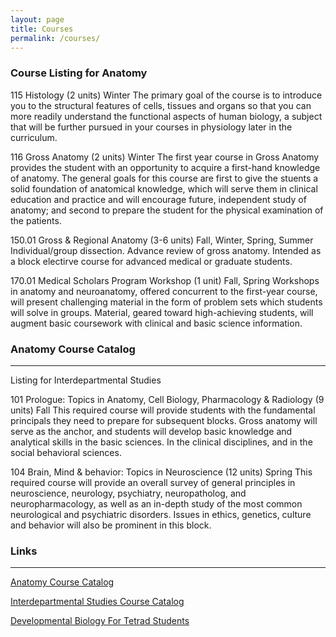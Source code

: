 ```yaml
---
layout: page
title: Courses
permalink: /courses/
---
```



### Course Listing for Anatomy

115  Histology (2 units) Winter
The primary goal of the course is to introduce you to the structural features of cells, tissues and organs so that you can more readily understand the functional aspects of human biology, a subject that will be further pursued in your courses in physiology later in the curriculum.

116  Gross Anatomy (2 units) Winter
The first year course in Gross Anatomy provides the student with an opportunity to acquire a first-hand knowledge of anatomy.  The general goals for this course are first to give the stuents a solid foundation of anatomical knowledge, which will serve them in clinical education and practice and will encourage future, independent study of anatomy; and second to prepare the student for the physical examination of the patients.

150.01  Gross & Regional Anatomy (3-6 units) Fall, Winter, Spring, Summer
Individual/group dissection.  Advance review of gross anatomy.  Intended as a block electirve course for advanced medical or graduate students.

170.01  Medical Scholars Program Workshop (1 unit) Fall, Spring
Workshops in anatomy and neuroanatomy, offered concurrent to the first-year course, will present challenging material in the form of problem sets which students will solve in groups.  Material, geared toward high-achieving students, will augment basic coursework with clinical and basic science information. 

### Anatomy Course Catalog

___________________________________________________________________________________

Listing for Interdepartmental Studies

101  Prologue: Topics in Anatomy, Cell Biology, Pharmacology & Radiology (9 units) Fall
This required course will provide students with the fundamental principals they need to prepare for subsequent blocks.  Gross anatomy will serve as the anchor, and students will develop basic knowledge and analytical skills in the basic sciences.  In the clinical disciplines, and in the social behavioral sciences.

104 Brain, Mind & behavior: Topics in Neuroscience (12 units) Spring
This required course will provide an overall survey of general principles in neuroscience, neurology, psychiatry, neuropatholog, and neuropharmacology, as well as an in-depth study of the most common neurological and psychiatric disorders.  Issues in ethics, genetics, culture and behavior will also be prominent in this block.

### Links

___________________________________________________________________________________
[Anatomy Course Catalog](http://coursecatalog.ucsf.edu/anatomy)
 
[Interdepartmental Studies Course Catalog](http://coursecatalog.ucsf.edu/interdept)
 
[Developmental Biology For Tetrad Students](http://tetrad.ucsf.edu/)